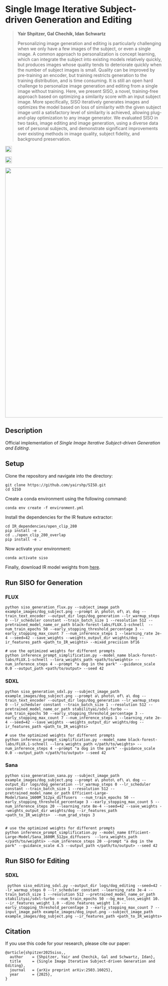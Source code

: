# Single Image Iterative Subject-driven Generation and Editing

> **Yair Shpitzer, Gal Chechik, Idan Schwartz**
>
> Personalizing image generation and editing is particularly challenging when we only have a few images of the subject, or even a single image. A common approach to personalization is concept learning, which can integrate the subject into existing models relatively quickly, but produces images whose quality tends to deteriorate quickly when the number of subject images is small. Quality can be improved by pre-training an encoder, but training restricts generation to the training distribution, and is time consuming. It is still an open hard challenge to personalize image generation and editing from a single image without training. Here, we present SISO, a novel, training-free approach based on optimizing a similarity score with an input subject image. More specifically, SISO iteratively generates images and optimizes the model based on loss of similarity with the given subject image until a satisfactory level of similarity is achieved, allowing plug-and-play optimization to any image generator. We evaluated SISO in two tasks, image editing and image generation, using a diverse data set of personal subjects, and demonstrate significant improvements over existing methods in image quality, subject fidelity, and background preservation. 

<a href="https://siso-paper.github.io/"><img src="https://img.shields.io/static/v1?label=Project&message=Website&color=red" height=20.5></a> 

<a href="https://arxiv.org/abs/2503.16025"><img src="https://img.shields.io/badge/arXiv-2503.16025-b31b1b.svg" height=20.5></a>

<p align="center">
<img src="figures/teaser.png" width="800px"/>
</p>

## Description

Official implementation of *Single Image Iterative Subject-driven Generation and Editing*. 

## Setup
Clone the repository and navigate into the directory:
```
git clone https://github.com/yairshp/SISO.git
cd SISO
```

Create a conda environment using the following command:
```
conda env create -f environment.yml
```

Install the dependencies for the IR feature extractor:

```
cd IR_dependencies/open_clip_280
pip install -e .
cd ../open_clip_280_overlap
pip install -e .
```

Now activate your environment:
```
conda activate siso
```

Finally, download IR model weights from [here](https://www.kaggle.com/datasets/louieshao/guieweights0732?resource=download).

## Run SISO for Generation

### FLUX
```
python siso_generation_flux.py --subject_image_path example_images/dog_subject.png --prompt a\ photo\ of\ a\ dog --train_text_encoder --output_dir logs/dog_generation --lr_warmup_steps 0 --lr_scheduler constant --train_batch_size 1 --resolution 512 --pretrained_model_name_or_path black-forest-labs/FLUX.1-schnell  --num_train_epochs 50 --early_stopping_threshold_percentage 3 --early_stopping_max_count 7 --num_inference_steps 1 --learning_rate 2e-4 --seed=42 --save_weights --weights_output_dir weights/dog --ir_features_path <path_to_IR_weights> --mixed_precision bf16

# use the optimized weights for different prompts
python inference_prompt_simplification.py --model_name black-forest-labs/FLUX.1-schnell --lora_weights_path <path/to/weights> --num_inference_steps 4 --prompt "a dog in the park" --guidance_scale 0.0 --output_path <path/to/output> --seed 42

```

### SDXL

```
python siso_generation_sdxl.py --subject_image_path example_images/dog_subject.png --prompt a\ photo\ of\ a\ dog --train_text_encoder --output_dir logs/dog_generation --lr_warmup_steps 0 --lr_scheduler constant --train_batch_size 1 --resolution 512 --pretrained_model_name_or_path stabilityai/sdxl-turbo --num_train_epochs 50 --early_stopping_threshold_percentage 3 --early_stopping_max_count 7 --num_inference_steps 1 --learning_rate 2e-4 --seed=42 --save_weights --weights_output_dir weights/dog --ir_features_path <path_to_IR_weights>

# use the optimized weights for different prompts
python inference_prompt_simplification.py --model_name black-forest-labs/FLUX.1-schnell --lora_weights_path </path/to/weights> --num_inference_steps 4 --prompt "a dog in the park" --guidance_scale 0.0 --output_path </path/to/output> --seed 42
```

### Sana

```
python siso_generation_sana.py --subject_image_path example_images/dog_subject.png --prompt a\ photo\ of\ a\ dog --output_dir logs/dog_generation --lr_warmup_steps 0 --lr_scheduler constant --train_batch_size 1 --resolution 512 --pretrained_model_name_or_path Efficient-Large-Model/Sana_1600M_512px_diffusers  --num_train_epochs 50 --early_stopping_threshold_percentage 3 --early_stopping_max_count 5 --num_inference_steps 20 --learning_rate 8e-4 --seed=42 --save_weights --weights_output_dir weights/dog --ir_features_path <path_to_IR_weights>  --num_grad_steps 3 


# use the optimized weights for different prompts
python inference_prompt_simplification.py --model_name Efficient-Large-Model/Sana_1600M_512px_diffusers  --lora_weights_path </path/to/weights> --num_inference_steps 20 --prompt "a dog in the park" --guidance_scale 4.5 --output_path </path/to/output> --seed 42
```


## Run SISO for Editing

### SDXL

```
 python siso_editing_sdxl.py --output_dir logs/dog_editing --seed=42 --lr_warmup_steps 0 --lr_scheduler constant --learning_rate 3e-4 --train_batch_size 1 --resolution 512 --pretrained_model_name_or_path stabilityai/sdxl-turbo --num_train_epochs 50 --bg_mse_loss_weight 10. --ir_features_weight 1.0 --dino_features_weight 1.0 --early_stopping_threshold_percentage 3 --early_stopping_max_count 7 --input_image_path example_images/dog_input.png --subject_image_path example_images/dog_subject.png --ir_features_path <path_to_IR_weights>
```


## Citation

If you use this code for your research, please cite our paper:
```
@article{shpitzer2025siso,,
  author    = {Shpitzer, Yair and Chechik, Gal and Schwartz, Idan},
  title     = {Single Image Iterative Subject-driven Generation and Editing},
  journal   = {arXiv preprint arXiv:2503.16025},
  year      = {2025},
}
```
